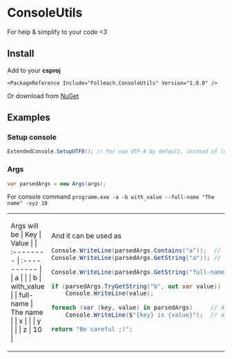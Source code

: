 # ConsoleUtils

For help & simplify to your code <3

## Install
Add to your **csproj**
```csproj
<PackageReference Include="Folleach.ConsoleUtils" Version="1.0.0" />
```
Or download from [NuGet](https://www.nuget.org/packages/Folleach.ConsoleUtils/)

## Examples

### Setup console
```cs
ExtendedConsole.SetupUTF8(); // For use UTF-8 by default, instead of local culture
```


### Args
```cs
var parsedArgs = new Args(args);
```
For console command
`programm.exe -a -b with_value --full-name "The name" -xyz 10`  
<table>
  <td>

Args will be
| Key       | Value       |
| :-------- | :---------- |
| a         |             |
| b         | with_value  |
| full-name | The name    |
| x         |             |
| y         |             |
| z         | 10          |


  </td>
  <td width="123456789px">

And it can be used as
```cs
Console.WriteLine(parsedArgs.Contains("a"));  // true
Console.WriteLine(parsedArgs.GetString("a")); // null

Console.WriteLine(parsedArgs.GetString("full-name")); // The name

if (parsedArgs.TryGetString("b", out var value)) // If contains "b"
    Console.WriteLine(value);                    // write the value

foreach (var (key, value) in parsedArgs)     // Access to all args
    Console.WriteLine($"{key} is {value}");  // and write them

return "Be careful ;)";
```

  </td>
</table>

